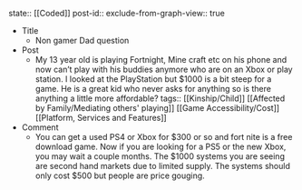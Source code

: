 state:: [[Coded]]
post-id::
exclude-from-graph-view:: true

- Title
  - Non gamer Dad question
- Post
  - My 13 year old is playing Fortnight, Mine craft etc on his phone and now can’t play with his buddies anymore who are on an Xbox or play station. I looked at the PlayStation but $1000 is a bit steep for a game. He is a great kid who never asks for anything so is there anything a little more affordable?
    tags:: [[Kinship/Child]] [[Affected by Family/Mediating others' playing]] [[Game Accessibility/Cost]] [[Platform, Services and Features]]
- Comment
  - You can get a used PS4 or Xbox for $300 or so and fort nite is a free download game. Now if you are looking for a PS5 or the new Xbox, you may wait a couple months. The $1000 systems you are seeing are second hand markets due to limited supply. The systems should only cost $500 but people are price gouging.
